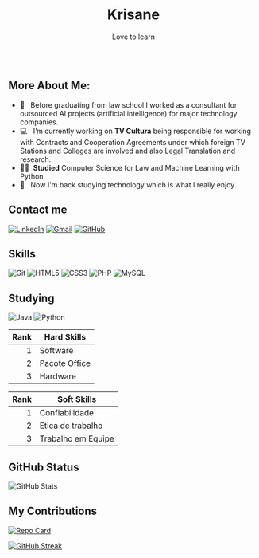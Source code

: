 # 

<div align="center">



# Krisane


Love to learn
<div align="left">

<br />


<br />

## More About Me:
- 🌱 &nbsp; Before graduating from law school I worked as a consultant for outsourced AI projects (artificial intelligence) for major technology companies.
- 💻 &nbsp; I’m currently working on **TV Cultura** being responsible for working with Contracts and Cooperation Agreements under which foreign TV Stations and Colleges are involved and also Legal Translation and research.
- 👨‍💻 &nbsp;**Studied** Computer Science for Law  and Machine Learning with Python
- 🎨 &nbsp; Now I'm back studying technology which is what I really enjoy.


## Contact me
[![LinkedIn](https://img.shields.io/badge/LinkedIn-0077B5?style=for-the-badge&logo=linkedin&logoColor=white)](https://www.linkedin.com/in/krisanebh22bh/)
[![Gmail](https://img.shields.io/badge/Gmail-D6D6D7?style=for-the-badge&logo=gmail&logoColor=red)](mailto:krisane@gmail.com)
[![GitHub](https://img.shields.io/badge/GitHub-434344?style=for-the-badge&logo=github&logoColor=white)](https://github.com/krisane)

## Skills
![Git](https://img.shields.io/badge/GIT-E44C30?style=for-the-badge&logo=git&logoColor=white)
![HTML5](https://img.shields.io/badge/HTML5-E34F26?style=for-the-badge&logo=html5&logoColor=white)
![CSS3](https://img.shields.io/badge/CSS3-1572B6?style=for-the-badge&logo=css3&logoColor=white)
![PHP](https://img.shields.io/badge/PHP-777BB4?style=for-the-badge&logo=php&logoColor=white)
![MySQL](https://img.shields.io/badge/MySQL-00000F?style=for-the-badge&logo=mysql&logoColor=white)

## Studying
![Java](https://img.shields.io/badge/java-%23ED8B00.svg?style=for-the-badge&logo=openjdk&logoColor=white)
![Python](https://img.shields.io/badge/python-3670A0?style=for-the-badge&logo=python&logoColor=ffdd54)

| Rank | Hard Skills |
|-----:|---------------|
|     1|Software       |
|     2|Pacote Office              |
|     3|Hardware              |


| Rank | Soft Skills |
|-----:|---------------|
|     1| Confiabilidade             |
|     2| Etica de trabalho            |
|     3| Trabalho em Equipe          |

## GitHub Status
![GitHub Stats](https://github-readme-stats.vercel.app/api?username=krisane&theme=ambient_gradient&show_icons=true)

##  My Contributions
[![Repo Card](https://github-readme-stats.vercel.app/api/pin/?username=krisane&theme=ambient_gradient&repo=dio-lab-open-source)](https://github.com/krisane/dio-lab-open-source)

[![GitHub Streak](https://streak-stats.demolab.com/?user=krisane&theme=ambient_gradient)](https://git.io/streak-stats)
